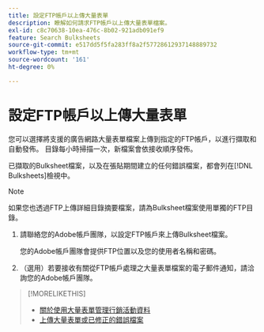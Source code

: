 ```yaml
---
title: 設定FTP帳戶以上傳大量表單
description: 瞭解如何請求FTP帳戶以上傳大量表單檔案。
exl-id: c8c70638-10ea-476c-8b02-921adb091ef9
feature: Search Bulksheets
source-git-commit: e517dd5f5fa283ff8a2f57728612937148889732
workflow-type: tm+mt
source-wordcount: '161'
ht-degree: 0%

---
```


# 設定FTP帳戶以上傳大量表單

您可以選擇將支援的廣告網路大量表單檔案上傳到指定的FTP帳戶，以進行擷取和自動發佈。 目錄每小時掃描一次，新檔案會依接收順序發佈。

已擷取的Bulksheet檔案，以及在張貼期間建立的任何錯誤檔案，都會列在[!DNL Bulksheets]檢視中。

>[!NOTE]
>
>如果您也透過FTP上傳詳細目錄摘要檔案，請為Bulksheet檔案使用單獨的FTP目錄。

1. 請聯絡您的Adobe帳戶團隊，以設定FTP帳戶來上傳Bulksheet檔案。

   您的Adobe帳戶團隊會提供FTP位置以及您的使用者名稱和密碼。

1. （選用）若要接收有關從FTP帳戶處理之大量表單檔案的電子郵件通知，請洽詢您的Adobe帳戶團隊。

>[!MORELIKETHIS]
>
>* [關於使用大量表單管理行銷活動資料](bulksheet-about.md)
>* [上傳大量表單或已修正的錯誤檔案](bulksheet-upload.md)

